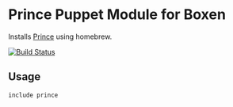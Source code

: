 # Prince Puppet Module for Boxen

Installs [Prince](http://www.princexml.com) using homebrew.

[![Build Status](https://travis-ci.org/awaxa/puppet-prince.svg?branch=master)](https://travis-ci.org/awaxa/puppet-prince)

## Usage

```puppet
include prince
```
